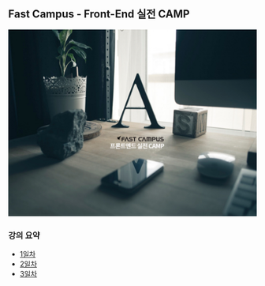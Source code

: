 ## Fast Campus - Front-End 실전 CAMP

![프론트엔드 실전 CAMP D1 Slide 01](SUMMARY/assets/D1/D1.001.jpeg)

### 강의 요약

- [1일차](SUMMARY/01.md)
- [2일차](SUMMARY/02.md)
- [3일차](SUMMARY/03.md)

